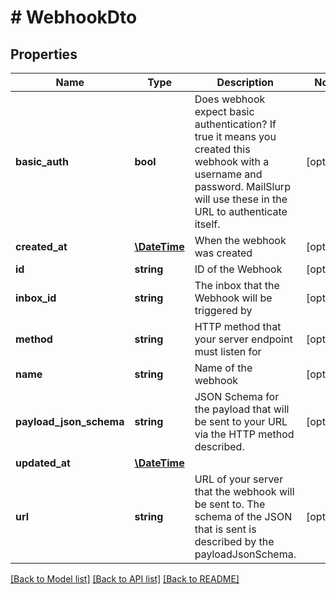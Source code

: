 # # WebhookDto

## Properties

Name | Type | Description | Notes
------------ | ------------- | ------------- | -------------
**basic_auth** | **bool** | Does webhook expect basic authentication? If true it means you created this webhook with a username and password. MailSlurp will use these in the URL to authenticate itself. | [optional] 
**created_at** | [**\DateTime**](\DateTime) | When the webhook was created | [optional] 
**id** | **string** | ID of the Webhook | [optional] 
**inbox_id** | **string** | The inbox that the Webhook will be triggered by | [optional] 
**method** | **string** | HTTP method that your server endpoint must listen for | [optional] 
**name** | **string** | Name of the webhook | [optional] 
**payload_json_schema** | **string** | JSON Schema for the payload that will be sent to your URL via the HTTP method described. | [optional] 
**updated_at** | [**\DateTime**](\DateTime) |  | 
**url** | **string** | URL of your server that the webhook will be sent to. The schema of the JSON that is sent is described by the payloadJsonSchema. | [optional] 

[[Back to Model list]](../../README#documentation-for-models) [[Back to API list]](../../README#documentation-for-api-endpoints) [[Back to README]](../../README)


